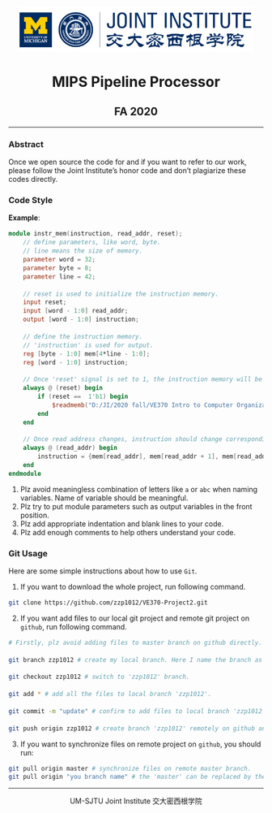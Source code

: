 <div style="text-align:center">
	<img src="figures/ji_logo.png" alt="Jilogo" style="zoom:60%;" />
</div>
<center>
	<h1>
		MIPS Pipeline Processor
	</h1>
</center>
<center>
   <h2>
       FA 2020
    </h2> 
</center>

------------------------------------------

### Abstract

Once we open source the code for and if you want to refer to our work, please follow the Joint Institute’s honor code and don’t plagiarize these codes directly.

### Code Style

**Example**:

```verilog
module instr_mem(instruction, read_addr, reset);
    // define parameters, like word, byte.
    // line means the size of memory.
    parameter word = 32;
    parameter byte = 8;
    parameter line = 42;
    
    // reset is used to initialize the instruction memory.
    input reset;
    input [word - 1:0] read_addr;
    output [word - 1:0] instruction;
    
    // define the instruction memory.
    // 'instruction' is used for output.
    reg [byte - 1:0] mem[4*line - 1:0];
    reg [word - 1:0] instruction;
    
    // Once 'reset' signal is set to 1, the instruction memory will be initialized.
    always @ (reset) begin
        if (reset ==  1'b1) begin
            $readmemb("D:/JI/2020 fall/VE370 Intro to Computer Organization/Projects/P2/InstructionMem_for_P2_Demo.txt", mem);
        end
    end
    
    // Once read address changes, instruction should change correspondingly.
    always @ (read_addr) begin
        instruction = {mem[read_addr], mem[read_addr + 1], mem[read_addr+2], mem[read_addr+3]};
    end
endmodule
```

1. Plz avoid meaningless combination of letters like `a` or `abc` when naming variables. Name of variable should be meaningful. 
2. Plz try to put module parameters such as output variables in the front position.
3. Plz add appropriate indentation and blank lines to your code.
4. Plz add enough comments to help others understand your code.

### Git Usage

Here are some simple instructions about how to use `Git`.

1. If you want to download the whole project, run following command.

```bash
git clone https://github.com/zzp1012/VE370-Project2.git
```

2. If you want add files to our local git project and remote git project on `github`, run following command.

```bash
# Firstly, plz avoid adding files to master branch on github directly. You can create your own branch locally and remotely.

git branch zzp1012 # create my local branch. Here I name the branch as 'zzp1012'. If you have already created a branch, you can jump to next command.

git checkout zzp1012 # switch to 'zzp1012' branch.

git add * # add all the files to local branch 'zzp1012'.

git commit -m "update" # confirm to add files to local branch 'zzp1012'

git push origin zzp1012 # create branch 'zzp1012' remotely on github and copy your the content on your local branch 'zzp1012' to the remote 'zzp1012'.
```

3. If you want to synchronize files on remote project on `github`, you should run:

```bash
git pull origin master # synchronize files on remote master branch.
git pull origin "you branch name" # the 'master' can be replaced by the name of the other branch created on remote project on github, then you can synchronize files on the specific remote branch.
```

---------------------------------------------------------------

<center>
    UM-SJTU Joint Institute 交大密西根学院
</center>
